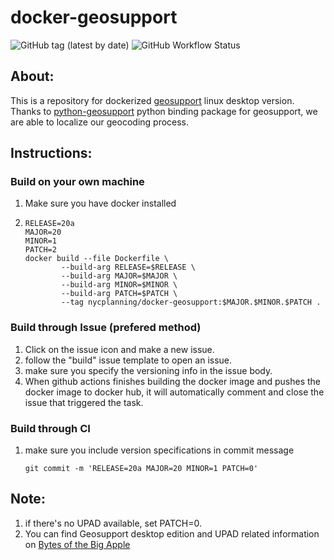 # docker-geosupport
![GitHub tag (latest by date)](https://img.shields.io/github/v/tag/NYCPlanning/docker-geosupport) ![GitHub Workflow Status](https://img.shields.io/github/workflow/status/NYCPlanning/docker-geosupport/Create%20geosupport%20docker%20image)

## About: 
This is a repository for dockerized [geosupport](https://www1.nyc.gov/site/planning/data-maps/open-data/dwn-gde-home.page) linux desktop version. 
Thanks to [python-geosupport](https://github.com/ishiland/python-geosupport) python binding package for geosupport, we are able to localize our geocoding process. 

## Instructions: 
### Build on your own machine
1. Make sure you have docker installed
2. 
    ```
    RELEASE=20a
    MAJOR=20
    MINOR=1
    PATCH=2
    docker build --file Dockerfile \
            --build-arg RELEASE=$RELEASE \
            --build-arg MAJOR=$MAJOR \
            --build-arg MINOR=$MINOR \
            --build-arg PATCH=$PATCH \
            --tag nycplanning/docker-geosupport:$MAJOR.$MINOR.$PATCH .
    ````
### Build through Issue (prefered method)
1. Click on the issue icon and make a new issue.
2. follow the "build" issue template to open an issue.
3. make sure you specify the versioning info in the issue body.
4. When github actions finishes building the docker image and pushes the docker image to docker hub, it will automatically comment and close the issue that triggered the task. 

### Build through CI
1. make sure you include version specifications in commit message
    ```
    git commit -m 'RELEASE=20a MAJOR=20 MINOR=1 PATCH=0'
    ```
## Note: 
1. if there's no UPAD available, set PATCH=0. 
2. You can find Geosupport desktop edition and UPAD related information on [Bytes of the Big Apple](https://www1.nyc.gov/site/planning/data-maps/open-data/dwn-gde-home.page)
